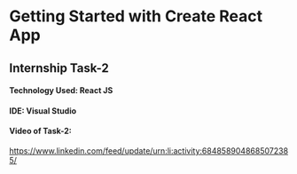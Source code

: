 # Getting Started with Create React App

## Internship Task-2

#### Technology Used: React JS
#### IDE: Visual Studio
#### Video of Task-2: 
https://www.linkedin.com/feed/update/urn:li:activity:6848589048685072385/
